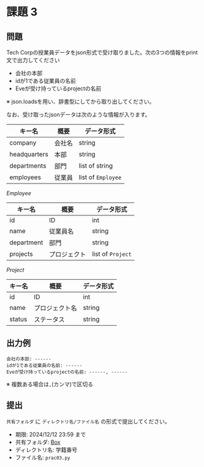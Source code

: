 # 課題 3

## 問題

Tech Corpの授業員データをjson形式で受け取りました。次の3つの情報をprint文で出力してください

- 会社の本部
- idが1である従業員の名前
- Eveが受け持っているprojectの名前

※ json.loadsを用い、辞書型にしてから取り出してください。

なお、受け取ったjsonデータは次のような情報が入ります。

| キー名 | 概要 | データ形式 |
| ---- | ---- | ---- |
| company | 会社名 | string |
| headquarters | 本部 | string |
| departments | 部門 | list of string |
| employees | 従業員 | list of ```Employee``` |


*Employee*

| キー名 | 概要 | データ形式 |
| ---- | ---- | ---- |
| id | ID | int |
| name | 従業員名 | string |
| department | 部門 | string |
| projects | プロジェクト | list of ```Project``` |


*Project*

| キー名 | 概要 | データ形式 |
| ---- | ---- | ---- |
| id | ID | int |
| name | プロジェクト名 | string |
| status | ステータス | string |

## 出力例

```
会社の本部: ------
idが1である従業員の名前: ------
Eveが受け持っているprojectの名前: ------, ------
```

※ 複数ある場合は```,```(カンマ)で区切る

## 提出

`共有フォルダ` に `ディレクトリ名/ファイル名` の形式で提出してください。

- 期限: 2024/12/12 23:59 まで
- 共有フォルダ: [Box]()
- ディレクトリ名: 学籍番号
- ファイル名: `prac03.py`
